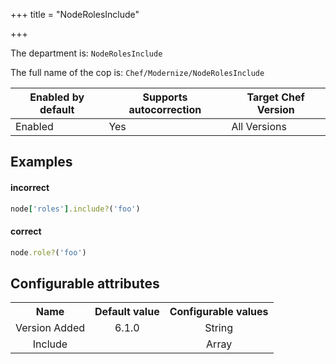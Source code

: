+++
title = "NodeRolesInclude"

+++

<!-- This content is automatically generated. See https://github.com/chef/chef-web-docs/blob/main/generated/README.md -->

The department is: `NodeRolesInclude`

The full name of the cop is: `Chef/Modernize/NodeRolesInclude`

| Enabled by default | Supports autocorrection | Target Chef Version |
| --- | --- | --- |
| Enabled | Yes | All Versions |

## Examples


#### incorrect

```ruby
node['roles'].include?('foo')
```

#### correct

```ruby
node.role?('foo')
```

## Configurable attributes

<table>
<tbody><tr>
<th>Name</th>
<th>Default value</th>
<th>Configurable values</th>
</tr>
<tr>
<td style="text-align:center">Version Added</td>
<td style="text-align:center">6.1.0</td>
<td style="text-align:center">String</td>
</tr>
<tr><td style="text-align:center">Include</td>
<td style="text-align:center"><ul>
</ul>
</td>
<td style="text-align:center">Array</td>
</tr></tbody></table>
